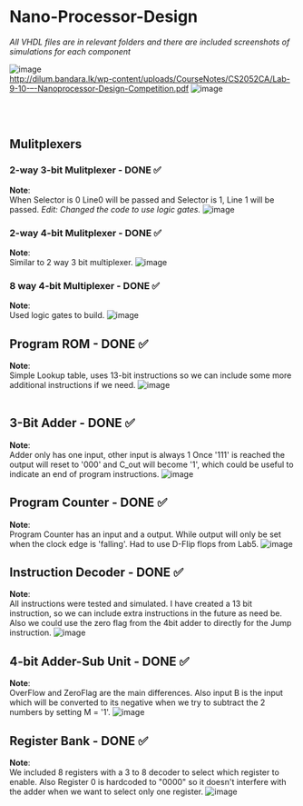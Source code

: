 # Nano-Processor-Design

*All VHDL files are in relevant folders and there are included screenshots of simulations for each component*

![image](https://github.com/psychlone77/Nano-Processor-Design/assets/127029023/24b7ac63-57e2-49fd-9400-5081940fa8f5)
<br> http://dilum.bandara.lk/wp-content/uploads/CourseNotes/CS2052CA/Lab-9-10-–-Nanoprocessor-Design-Competition.pdf
![image](https://github.com/psychlone77/Nano-Processor-Design/assets/127029023/f6c42d60-6524-4ac8-978b-5c4aa7db6c27)

<br>
<br>

## Mulitplexers

### 2-way 3-bit Mulitplexer - DONE ✅

**Note**:<br>
When Selector is 0 Line0 will be passed and Selector is 1, Line 1 will be passed.
*Edit: Changed the code to use logic gates.*
![image](https://github.com/psychlone77/Nano-Processor-Design/assets/127029023/f74aad5e-7c33-4791-9f12-1a113e32515f)
<br>

### 2-way 4-bit Mulitplexer - DONE ✅

**Note**:<br>
Similar to 2 way 3 bit multiplexer.
![image](https://github.com/psychlone77/Nano-Processor-Design/assets/127029023/1b46cf04-f1c1-43b4-bda3-0b7054d0c72c)
<br>

### 8 way 4-bit Multiplexer - DONE ✅

**Note**:<br>
Used logic gates to build.
![image](https://github.com/psychlone77/Nano-Processor-Design/assets/127029023/64f0056b-9ad2-4b2e-b327-271c7fb572d1)
<br>



## Program ROM - DONE ✅

**Note**:<br>
Simple Lookup table, uses 13-bit instructions so we can include some more additional instructions if we need.
![image](https://github.com/psychlone77/Nano-Processor-Design/assets/127029023/df47c82d-e4ca-4464-bb0a-e5ca35c50dea)
<br>
<br>


## 3-Bit Adder - DONE ✅

**Note**:<br>
Adder only has one input, other input is always 1
Once '111' is reached the output will reset to '000' and C_out will become '1', which could be useful to indicate an end of program instructions.
![image](https://github.com/psychlone77/Nano-Processor-Design/assets/127029023/a131ad93-793b-46b9-9848-7504357e587c)
<br>



## Program Counter - DONE ✅
**Note**:<br>
Program Counter has an input and a output. While output will only be set when the clock edge is 'falling'. Had to use D-Flip flops from Lab5.
![image](https://github.com/psychlone77/Nano-Processor-Design/assets/127029023/1b7b5496-5f06-43a1-a375-da9aa1956221)


## Instruction Decoder - DONE ✅

**Note**:<br>
All instructions were tested and simulated. I have created a 13 bit instruction, so we can include extra instructions in the future as need be. Also we could use the zero flag from the 4bit adder to directly for the Jump instruction.
![image](https://github.com/psychlone77/Nano-Processor-Design/assets/127029023/b7811b2a-c1c4-414c-b110-0502941b280b)


## 4-bit Adder-Sub Unit - DONE ✅

**Note**:<br>
OverFlow and ZeroFlag are the main differences. Also input B is the input which will be converted to its negative when we try to subtract the 2 numbers by setting M = '1'.
![image](https://github.com/psychlone77/Nano-Processor-Design/assets/127029023/37a04da8-3692-4177-9606-04dea3f59379)


## Register Bank - DONE ✅

**Note**:<br>
We included 8 registers with a 3 to 8 decoder to select which register to enable. Also Register 0 is hardcoded to "0000" so it doesn't interfere with the adder when we want to select only one register.
![image](https://github.com/psychlone77/Nano-Processor-Design/assets/129372525/04de7e32-02b9-42da-849f-68b5092c053e)



